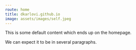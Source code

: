 ```yaml
---
route: home
title: dkarlovi.github.io
image: assets/images/self.jpeg
---
```

This is some default content which ends up on the homepage.

We can expect it to be in several paragraphs.
